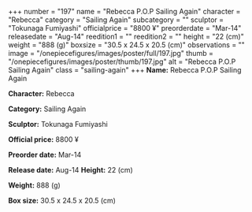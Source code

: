 +++
number = "197"
name = "Rebecca P.O.P Sailing Again"
character = "Rebecca"
category = "Sailing Again"
subcategory = ""
sculptor = "Tokunaga Fumiyashi"
officialprice = "8800 ¥"
preorderdate = "Mar-14"
releasedate = "Aug-14"
reedition1 = ""
reedition2 = ""
height = "22 (cm)"
weight = "888 (g)"
boxsize = "30.5 x 24.5 x 20.5 (cm)"
observations = ""
image = "/onepiecefigures/images/poster/full/197.jpg"
thumb = "/onepiecefigures/images/poster/thumb/197.jpg"
alt = "Rebecca P.O.P Sailing Again"
class = "sailing-again"
+++
**Name:** Rebecca P.O.P Sailing Again

**Character:** Rebecca

**Category:** Sailing Again 

**Sculptor:** Tokunaga Fumiyashi

**Official price:** 8800 ¥

**Preorder date:** Mar-14

**Release date:** Aug-14
**Height:** 22 (cm)

**Weight:** 888 (g)

**Box size:** 30.5 x 24.5 x 20.5 (cm)


